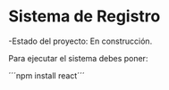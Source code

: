 <h1>Sistema de Registro</h1>

-Estado del proyecto: En construcción.

Para ejecutar el sistema debes poner:

´´´npm install react´´´
